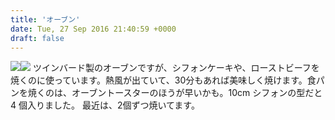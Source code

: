 ```yaml
---
title: 'オーブン'
date: Tue, 27 Sep 2016 21:40:59 +0000
draft: false
---
```


[![](//ws-fe.amazon-adsystem.com/widgets/q?_encoding=UTF8&ASIN=B002MRRA0W&Format=_SL110_&ID=AsinImage&MarketPlace=JP&ServiceVersion=20070822&WS=1&tag=hrm0a-22)](//www.amazon.co.jp/gp/product/B002MRRA0W/ref=as_li_tf_il?ie=UTF8&camp=247&creative=1211&creativeASIN=B002MRRA0W&linkCode=as2&tag=hrm0a-22)![](//ir-jp.amazon-adsystem.com/e/ir?t=hrm0a-22&l=as2&o=9&a=B002MRRA0W) ツインバード製のオーブンですが、シフォンケーキや、ローストビーフを焼くのに使っています。熱風が出ていて、30分もあれば美味しく焼けます。食パンを焼くのは、オーブントースターのほうが早いかも。10cm シフォンの型だと 4 個入りました。 最近は、2個ずつ焼いてます。